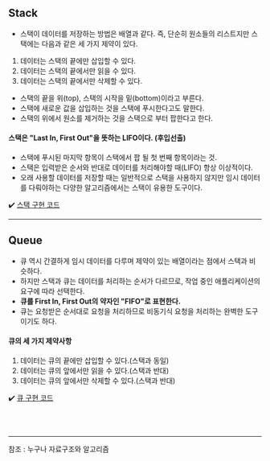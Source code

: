 ## Stack
- 스택이 데이터를 저장하는 방법은 배열과 같다. 즉, 단순히 원소들의 리스트지만 스택에는 다음과 같은 세 가지 제약이 있다.
1. 데이터는 스택의 끝에만 삽입할 수 있다.
2. 데이터는 스택의 끝에서만 읽을 수 있다.
3. 데이터는 스택의 끝에서만 삭제할 수 있다.

- 스택의 끝을 위(top), 스택의 시작을 밑(bottom)이라고 부른다.
- 스택에 새로운 값을 삽입하는 것을 스택에 푸시한다고도 말한다.
- 스택의 위에서 원소를 제거하는 것을 스택으로 부터 팝한다고 한다.

#### **스택은 "Last In, First Out"을 뜻하는 LIFO이다. (후입선출)**
- 스택에 푸시된 마지막 항목이 스택에서 팝 될 첫 번째 항목이라는 것.
- 스택은 입력받은 순서와 반대로 데이터를 처리해야할 때(LIFO) 항상 이상적이다.
- 오래 사용할 데이터를 저장할 때는 일반적으로 스택을 사용하지 않지만 임시 데이터를 다뤄야하는 다양한 알고리즘에서는 스택이 유용한 도구이다.

✔️ [스택 구현 코드](https://github.com/SeokHyeMin/TIL/blob/main/자료구조와%20알고리즘/Code/Stack.java)
<hr>

## Queue
- 큐 역시 간결하게 임시 데이터를 다루며 제약이 있는 배열이라는 점에서 스택과 비슷하다.
- 하지만 스택과 큐는 데이터를 처리하는 순서가 다르므로, 작업 중인 애플리케이션의 요구에 따라 선택한다.
- **큐를 First In, First Out의 약자인 "FIFO"로 표현한다.**
- 큐는 요청받은 순서대로 요청을 처리하므로 비동기식 요청을 처리하는 완벽한 도구이기도 하다.

#### **큐의 세 가지 제약사항**
1. 데이터는 큐의 끝에만 삽입할 수 있다.(스택과 동일)
2. 데이터는 큐의 앞에서만 읽을 수 있다.(스택과 반대)
3. 데이터는 큐의 앞에서만 삭제할 수 있다.(스택과 반대)

✔️ [큐 구현 코드](https://github.com/SeokHyeMin/TIL/blob/main/자료구조와%20알고리즘/Code/Queue.java)



<br><br>
<hr>
참조 : 누구나 자료구조와 알고리즘
